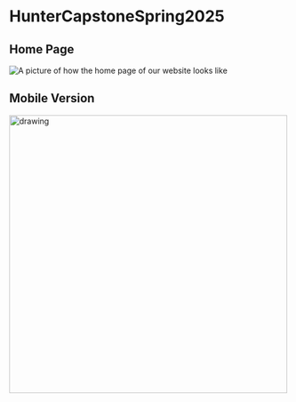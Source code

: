 # HunterCapstoneSpring2025

## Home Page
![A picture of how the home page of our website looks like](/sleepanalyzer/src/assets/home.gif)

<!-- ## Login Page
![A picture of how the home page of our website looks like](login.png) -->

## Mobile Version
<img src="/sleepanalyzer/src/assets/mobile.gif" alt="drawing" style="height:500px;"/>
